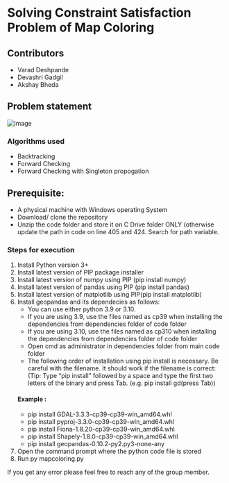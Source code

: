 # Solving Constraint Satisfaction Problem of Map Coloring 

## Contributors 
* Varad Deshpande
* Devashri Gadgil
* Akshay Bheda

## Problem statement 

![image](https://user-images.githubusercontent.com/25425769/147605145-9fea1cd1-ba50-46ce-938a-1f1a4b9a4d61.png)

### Algorithms used 
* Backtracking 
* Forward Checking
* Forward Checking with Singleton propogation 

## Prerequisite:
* A physical machine with Windows operating System
* Download/ clone the repository 
* Unzip the code folder and store it on C Drive folder ONLY (otherwise update the path in code on line 405 and 424. Search for path variable.

### Steps for execution
1. Install Python version 3+
2. Install latest version of PIP package installer 
3. Install latest version of numpy using PIP (pip install numpy)
4. Install latest version of pandas using PIP (pip install pandas)
5. Install latest version of matplotlib using PIP(pip install matplotlib)
6. Install geopandas and its dependecies as follows:
   * You can use either python 3.9 or 3.10.
   * If you are using 3.9, use the files named as cp39 when installing the dependencies from dependencies folder of code folder 
   * If you are using 3.10, use the files named as cp310 when installing the dependencies from dependencies folder of code folder 
   * Open cmd as administrator in dependencies folder from main code folder 
   * The following order of installation using pip install is necessary. Be careful with the filename. It should work if the filename is correct: (Tip: Type “pip install” followed by a space and type the first two letters of the binary and press Tab. (e.g. pip install gd(press Tab))
   #### Example :
   * pip install GDAL-3.3.3-cp39-cp39-win_amd64.whl
   * pip install pyproj-3.3.0-cp39-cp39-win_amd64.whl
   * pip install Fiona-1.8.20-cp39-cp39-win_amd64.whl
   * pip install Shapely-1.8.0-cp39-cp39-win_amd64.whl
   * pip install geopandas-0.10.2-py2.py3-none-any
7. Open the command prompt where the python code file is stored
8. Run py mapcoloring.py


If you get any error please feel free to reach any of the group member.
